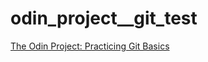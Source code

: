 # odin_project__git_test
[The Odin Project: Practicing Git Basics](https://www.theodinproject.com/courses/web-development-101/lessons/practicing-git-basics?ref=lnav)

